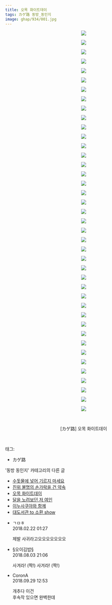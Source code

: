 ```yaml
---
title: 오목 화이트데이
tags: カゲ路 동방_동인지
image: ghap/934/001.jpg
---
```

<div class="article">
<p style="text-align: center; clear: none; float: none;"><img src="{{ site.nasurl }}/ghap/934/001.jpg"/></p>
<p style="text-align: center; clear: none; float: none;"><img src="{{ site.nasurl }}/ghap/934/002.jpg"/></p>
<p style="text-align: center; clear: none; float: none;"><img src="{{ site.nasurl }}/ghap/934/003.jpg"/></p>
<p style="text-align: center; clear: none; float: none;"><img src="{{ site.nasurl }}/ghap/934/004.jpg"/></p>
<p style="text-align: center; clear: none; float: none;"><img src="{{ site.nasurl }}/ghap/934/005.jpg"/></p>
<p style="text-align: center; clear: none; float: none;"><img src="{{ site.nasurl }}/ghap/934/006.jpg"/></p>
<p style="text-align: center; clear: none; float: none;"><img src="{{ site.nasurl }}/ghap/934/007.jpg"/></p>
<p style="text-align: center; clear: none; float: none;"><img src="{{ site.nasurl }}/ghap/934/008.jpg"/></p>
<p style="text-align: center; clear: none; float: none;"><img src="{{ site.nasurl }}/ghap/934/009.jpg"/></p>
<p style="text-align: center; clear: none; float: none;"><img src="{{ site.nasurl }}/ghap/934/010.jpg"/></p>
<p style="text-align: center; clear: none; float: none;"><img src="{{ site.nasurl }}/ghap/934/011.jpg"/></p>
<p style="text-align: center; clear: none; float: none;"><img src="{{ site.nasurl }}/ghap/934/012.jpg"/></p>
<p style="text-align: center; clear: none; float: none;"><img src="{{ site.nasurl }}/ghap/934/013.jpg"/></p>
<p style="text-align: center; clear: none; float: none;"><img src="{{ site.nasurl }}/ghap/934/014.jpg"/></p>
<p style="text-align: center; clear: none; float: none;"><img src="{{ site.nasurl }}/ghap/934/015.jpg"/></p>
<p style="text-align: center; clear: none; float: none;"><img src="{{ site.nasurl }}/ghap/934/016.jpg"/></p>
<p style="text-align: center; clear: none; float: none;"><img src="{{ site.nasurl }}/ghap/934/017.jpg"/></p>
<p style="text-align: center; clear: none; float: none;"><img src="{{ site.nasurl }}/ghap/934/018.jpg"/></p>
<p style="text-align: center; clear: none; float: none;"><img src="{{ site.nasurl }}/ghap/934/019.jpg"/></p>
<p style="text-align: center; clear: none; float: none;"><img src="{{ site.nasurl }}/ghap/934/020.jpg"/></p>
<p style="text-align: center; clear: none; float: none;"><img src="{{ site.nasurl }}/ghap/934/021.jpg"/></p>
<p style="text-align: center; clear: none; float: none;"><img src="{{ site.nasurl }}/ghap/934/022.jpg"/></p>
<p style="text-align: center; clear: none; float: none;"><img src="{{ site.nasurl }}/ghap/934/023.jpg"/></p>
<p style="text-align: center; clear: none; float: none;"><img src="{{ site.nasurl }}/ghap/934/024.jpg"/></p>
<p style="text-align: center; clear: none; float: none;"><img src="{{ site.nasurl }}/ghap/934/025.jpg"/></p>
<p style="text-align: center; clear: none; float: none;"><img src="{{ site.nasurl }}/ghap/934/026.jpg"/></p>
<p style="text-align: center; clear: none; float: none;"><img src="{{ site.nasurl }}/ghap/934/027.jpg"/></p>
<p style="text-align: center; clear: none; float: none;"><img src="{{ site.nasurl }}/ghap/934/028.jpg"/></p>
<p style="text-align: center; clear: none; float: none;"><img src="{{ site.nasurl }}/ghap/934/029.jpg"/></p>
<p style="text-align: center; clear: none; float: none;"><img src="{{ site.nasurl }}/ghap/934/030.jpg"/></p>
<p style="text-align: center; clear: none; float: none;"><img src="{{ site.nasurl }}/ghap/934/031.jpg"/></p>
<p style="text-align: center; clear: none; float: none;"><img src="{{ site.nasurl }}/ghap/934/032.jpg"/></p>
<p style="text-align: center; clear: none; float: none;"><img src="{{ site.nasurl }}/ghap/934/033.jpg"/></p>
<p style="text-align: center; clear: none; float: none;"><img src="{{ site.nasurl }}/ghap/934/034.jpg"/></p>
<p style="text-align: center; clear: none; float: none;"><img src="{{ site.nasurl }}/ghap/934/035.jpg"/></p>
<p style="text-align: center; clear: none; float: none;"><img src="{{ site.nasurl }}/ghap/934/036.jpg"/></p>
<p style="text-align: center; clear: none; float: none;"><img src="{{ site.nasurl }}/ghap/934/037.jpg"/></p>
<p style="text-align: center; clear: none; float: none;"><img src="{{ site.nasurl }}/ghap/934/038.jpg"/></p>
<p style="text-align: center; clear: none; float: none;"><img src="{{ site.nasurl }}/ghap/934/039.jpg"/></p>
<p style="text-align: center; clear: none; float: none;"><img src="{{ site.nasurl }}/ghap/934/040.jpg"/></p>
<p style="text-align: center; clear: none; float: none;"><img src="{{ site.nasurl }}/ghap/934/041.jpg"/></p>
<p style="text-align: center; clear: none; float: none;"><br/></p>
<p style="text-align: center; clear: none; float: none;">[カゲ路] 오목 화이트데이</p>
<p><br/></p>
</div><div class="tagTrail">
<p>태그: </p>
<ul>
<li>カゲ路</li>
</ul>
</div><div class="another">
<p>'동방 동인지' 카테고리의 다른 글</p>
<ul>
<li><a href="/2016-07-19-ghap_937">수돗물에 넣어 기르지 마세요</a></li>
<li><a href="/2016-07-19-ghap_935">진위 불명의 손가락을 건 약속</a></li>
<li><a href="/2016-07-19-ghap_934">오목 화이트데이</a></li>
<li><a href="/2016-07-19-ghap_933">달을 노려보던 저 여인</a></li>
<li><a href="/2016-07-19-ghap_932">이누사쿠야와 함께</a></li>
<li><a href="/2016-07-19-ghap_931">대도서관 to 소환 show</a></li>
</ul>
</div><div class="cb_module cb_fluid">
<div class="cb_wrt cb_profile">
<div class="comment">
<ul>
<li class="cb_thumb_off" id="comment15203962">
<div class="cb_comment_area">
<div class="cb_info_area">
<div class="cb_section">
<span class="cb_nick_name">ㄱㅁㅎ</span>
</div>
<div class="cb_section">
<span class="cb_date">2018.02.22 01:27 </span>
</div>
</div>
<div class="cb_dsc_comment">
<p class="cb_dsc">
											제발 사귀라고오오오오오오오
										</p>
</div>
</div></li>
<li class="cb_thumb_off" id="comment15300134">
<div class="cb_comment_area">
<div class="cb_info_area">
<div class="cb_section">
<span class="cb_nick_name">§오이김밥§</span>
</div>
<div class="cb_section">
<span class="cb_date">2018.08.03 21:06 </span>
</div>
</div>
<div class="cb_dsc_comment">
<p class="cb_dsc">
											사겨라! (짝!) 사겨라! (짝!)
										</p>
</div>
</div></li>
<li class="cb_thumb_off" id="comment15341609">
<div class="cb_comment_area">
<div class="cb_info_area">
<div class="cb_section">
<span class="cb_nick_name">CoronA</span>
</div>
<div class="cb_section">
<span class="cb_date">2018.09.29 12:53 </span>
</div>
</div>
<div class="cb_dsc_comment">
<p class="cb_dsc">
											개추다 이건<br/>
후속작 있으면 완벽한데
										</p>
</div>
</div></li>
</ul>
</div>
</div><!-- commentList close -->
</div>